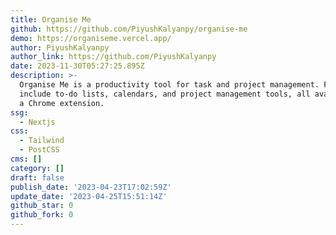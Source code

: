 ```yaml
---
title: Organise Me
github: https://github.com/PiyushKalyanpy/organise-me
demo: https://organiseme.vercel.app/
author: PiyushKalyanpy
author_link: https://github.com/PiyushKalyanpy
date: 2023-11-30T05:27:25.895Z
description: >-
  Organise Me is a productivity tool for task and project management. Features
  include to-do lists, calendars, and project management tools, all available as
  a Chrome extension.
ssg:
  - Nextjs
css:
  - Tailwind
  - PostCSS
cms: []
category: []
draft: false
publish_date: '2023-04-23T17:02:59Z'
update_date: '2023-04-25T15:51:14Z'
github_star: 0
github_fork: 0
---
```

